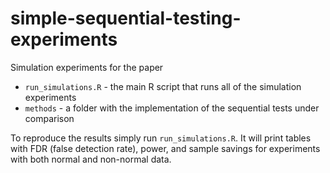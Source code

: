 # simple-sequential-testing-experiments
Simulation experiments for the paper


- `run_simulations.R` - the main R script that runs all of the simulation experiments
- `methods` - a folder with the implementation of the sequential tests under comparison

To reproduce the results simply run `run_simulations.R`. It will print tables with FDR (false detection rate), power, and sample savings for experiments with both normal and non-normal data.